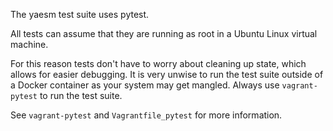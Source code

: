 The yaesm test suite uses pytest.

All tests can assume that they are running as root in a Ubuntu Linux virtual machine.

For this reason tests don't have to worry about cleaning up state, which allows for easier debugging. It is very unwise to run the test suite outside of a Docker container as your system may get mangled. Always use `vagrant-pytest` to run the test suite.

See `vagrant-pytest` and `Vagrantfile_pytest` for more information.
